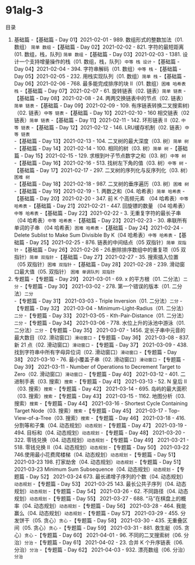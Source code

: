 # 91alg-3

目录
1. 基础篇
    -【基础篇 - Day 01】2021-02-01 - 989. 数组形式的整数加法（01. 数组） `简单 数组`
    -【基础篇 - Day 02】2021-02-02 - 821. 字符的最短距离 (01. 数组，栈，队列) `简单 数组`
    -【基础篇 - Day 03】2021-02-03 - 1381. 设计一个支持增量操作的栈（01. 数组，栈，队列）`中等 栈 设计`
    -【基础篇 - Day 04】2021-02-04 - 394. 字符串解码（01. 数组）`中等 栈`
    -【基础篇 - Day 05】2021-02-05 - 232. 用栈实现队列（01. 数组）`简单 栈`
    -【基础篇 - Day 06】2021-02-06 - 768. 最多能完成排序的块 II（01. 数组）`困难 哈希表 栈`
    -【基础篇 - Day 07】2021-02-07 - 61. 旋转链表（02. 链表）`简单 链表`
    -【基础篇 - Day 08】2021-02-08 - 24. 两两交换链表中的节点（02. 链表）`简单 链表`
    -【基础篇 - Day 09】2021-02-09 - 109. 有序链表转换二叉搜索树)（02. 链表）`中等 链表`
    -【基础篇 - Day 10】2021-02-10 - 160 相交链表（02 链表）`简单 链表`
    -【基础篇 - Day 11】2021-02-11 - 142. 环形链表 II（02. `中等 链表`
    -【基础篇 - Day 12】2021-02-12 - 146. LRU缓存机制（02. 链表）`中等 链表`
    -【基础篇 - Day 13】2021-02-13 - 104. 二叉树的最大深度（03. 树）`简单 树`
    -【基础篇 - Day 14】2021-02-14 - 100. 相同的树（03. 树）`简单 树`
    -【基础篇 - Day 15】2021-02-15 - 129. 求根到叶子节点数字之和（03. 树）`中等 树`
    -【基础篇 - Day 16】2021-02-16 - 513. 找树左下角的值（03. 树）`中等 树`
    -【基础篇 - Day 17】2021-02-17 - 297. 二叉树的序列化与反序列化（03. 树）`困难 树`
    -【基础篇 - Day 18】2021-02-18 - 987. 二叉树的垂序遍历（03. 树）`困难 树`
    -【基础篇 - Day 19】2021-02-19 - 1. 两数之和（04. 哈希表）`简单 哈希表`
    -【基础篇 - Day 20】2021-02-20 - 347. 前 K 个高频元素 （04 哈希表）`中等 哈希表`
    -【基础篇 - Day 21】2021-02-21 - 447. 回旋镖的数量 （04 哈希表）`中等 哈希表`
    -【基础篇 - Day 22】2021-02-22 - 3. 无重复字符的最长子串（04 哈希表）`中等 哈希表`
    -【基础篇 - Day 23】2021-02-23 - 30. 串联所有单词的子串 （04 哈希表）`困难 哈希表`
    -【基础篇 - Day 24】2021-02-24 - Delete Sublist to Make Sum Divisible By K（04 哈希表）`中等 哈希表`
    -【基础篇 - Day 25】2021-02-25 - 876. 链表的中间结点（05 双指针）`简单 双指针`
    -【基础篇 - Day 26】2021-02-26 - 26.删除排序数组中的重复项（05 双指针）`简单 双指针`
    -【基础篇 - Day 27】2021-02-27 - 35. 搜索插入位置（05 双指针）`困难 双指针`
    -【基础篇 - Day 28】2021-02-28 - 239. 滑动窗口最大值（05. 双指针） `困难 单调队列 双指针`
2. 专题篇
    -【专题篇 - Day 29】 2021-03-01 - 69. x 的平方根（01. 二分法）`二分`
    -【专题篇 - Day 30】 2021-03-02 - 278. 第一个错误的版本（01. 二分法）`二分`
    -【专题篇 - Day 31】 2021-03-03 - Triple Inversion（01. 二分法）`二分`
    -【专题篇 - Day 32】 2021-03-04 - Minimum-Light-Radius（01. 二分法）`二分`
    -【专题篇 - Day 33】 2021-03-05 - Kth-Pair-Distance（01. 二分法）`二分`
    -【专题篇 - Day 34】 2021-03-06 - 778. 水位上升的泳池中游泳（01. 二分法）`二分`
    -【专题篇 - Day 35】 2021-03-07 - 1456. 定长子串中元音的最大数目（02. 滑动窗口）`滑动窗口`
    -【专题篇 - Day 36】 2021-03-08 - 837. 新 21 点（02. 滑动窗口）`滑动窗口`
    -【专题篇 - Day 37】 2021-03-09 - 438. 找到字符串中所有字母异位词（02. 滑动窗口）`滑动窗口`
    -【专题篇 - Day 38】 2021-03-10 - 76. 最小覆盖子串（02. 滑动窗口）`滑动窗口`
    -【专题篇 - Day 39】 2021-03-11 - Number of Operations to Decrement Target to Zero（02. 滑动窗口）`滑动窗口`
    -【专题篇 - Day 40】 2021-03-12 - 401. 二进制手表（03. 搜索）`搜索`
    -【专题篇 - Day 41】 2021-03-13 - 52. N 皇后 II（03. 搜索）`搜索`
    -【专题篇 - Day 42】 2021-03-14 - 695. 岛屿的最大面积（03. 搜索）`搜索`
    -【专题篇 - Day 43】 2021-03-15 - 1162. 地图分析（03. 搜索）`搜索`
    -【专题篇 - Day 44】 2021-03-16 - Shortest Cycle Containing Target Node（03. 搜索）`搜索`
    -【专题篇 - Day 45】 2021-03-17 - Top-View-of-a-Tree（03. 搜索）`搜索`
    -【专题篇 - Day 46】 2021-03-18 - 416. 分割等和子集（04. 动态规划）`动态规划`
    -【专题篇 - Day 47】 2021-03-19 - 494. 目标和（04. 动态规划）`动态规划`
    -【专题篇 - Day 48】 2021-03-20 - 322. 零钱兑换（04. 动态规划）`动态规划`
    -【专题篇 - Day 49】 2021-03-21 - 518. 零钱兑换 II（04. 动态规划）`动态规划`
    -【专题篇 - Day 50】 2021-03-22 746.使用最小花费爬楼梯（04. 动态规划）`动态规划`
    -【专题篇 - Day 51】 2021-03-23 198. 打家劫舍（04. 动态规划）`动态规划`
    -【专题篇 - Day 51】 2021-03-23 Minimum Sum Subsequence（04. 动态规划）`动态规划`
    -【专题篇 - Day 52】 2021-03-24 673. 最长递增子序列的个数（04. 动态规划）`动态规划`
    -【专题篇 - Day 53】 2021-03-25 143. 最长公共子序列（04. 动态规划）`动态规划`
    -【专题篇 - Day 54】 2021-03-26 - 62. 不同路径（04. 动态规划）`动态规划`
    -【专题篇 - Day 55】 2021-03-27 - 688. “马”在棋盘上的概率（04. 动态规划）`动态规划`
    -【专题篇 - Day 56】 2021-03-28 - 464. 我能赢么（04. 动态规划）`动态规划`
    -【专题篇 - Day 57】 2021-03-29 - 455. 分发饼干（05. 贪心）`贪心`
    -【专题篇 - Day 58】 2021-03-30 - 435. 无重叠区间（05. 贪心）`贪心`
    -【专题篇 - Day 59】 2021-03-31 - 881. 救生艇（05. 贪心）`贪心`
    -【专题篇 - Day 60】 2021-04-01 - 96. 不同的二叉搜索树（06. 分治）`分治`
    -【专题篇 - Day 61】 2021-04-02 - 23. 合并 K 个升序链表（06. 分治）`分治`
    -【专题篇 - Day 62】 2021-04-03 - 932. 漂亮数组（06. 分治）`分治`